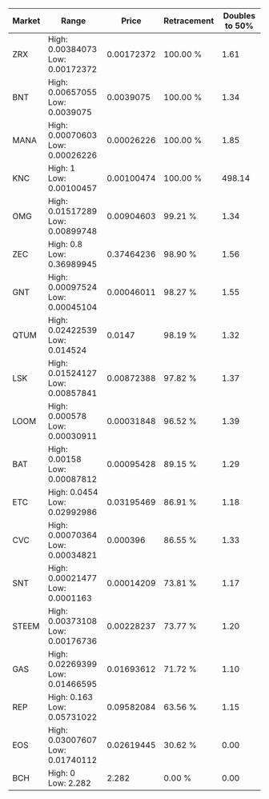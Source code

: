 | Market | Range | Price| Retracement | Doubles to 50% |
| --- | --- | --- | --- | --- |
| ZRX | High: 0.00384073<br />Low: 0.00172372 | 0.00172372 | 100.00 % | 1.61 |
| BNT | High: 0.00657055<br />Low: 0.0039075 | 0.0039075 | 100.00 % | 1.34 |
| MANA | High: 0.00070603<br />Low: 0.00026226 | 0.00026226 | 100.00 % | 1.85 |
| KNC | High: 1<br />Low: 0.00100457 | 0.00100474 | 100.00 % | 498.14 |
| OMG | High: 0.01517289<br />Low: 0.00899748 | 0.00904603 | 99.21 % | 1.34 |
| ZEC | High: 0.8<br />Low: 0.36989945 | 0.37464236 | 98.90 % | 1.56 |
| GNT | High: 0.00097524<br />Low: 0.00045104 | 0.00046011 | 98.27 % | 1.55 |
| QTUM | High: 0.02422539<br />Low: 0.014524 | 0.0147 | 98.19 % | 1.32 |
| LSK | High: 0.01524127<br />Low: 0.00857841 | 0.00872388 | 97.82 % | 1.37 |
| LOOM | High: 0.000578<br />Low: 0.00030911 | 0.00031848 | 96.52 % | 1.39 |
| BAT | High: 0.00158<br />Low: 0.00087812 | 0.00095428 | 89.15 % | 1.29 |
| ETC | High: 0.0454<br />Low: 0.02992986 | 0.03195469 | 86.91 % | 1.18 |
| CVC | High: 0.00070364<br />Low: 0.00034821 | 0.000396 | 86.55 % | 1.33 |
| SNT | High: 0.00021477<br />Low: 0.0001163 | 0.00014209 | 73.81 % | 1.17 |
| STEEM | High: 0.00373108<br />Low: 0.00176736 | 0.00228237 | 73.77 % | 1.20 |
| GAS | High: 0.02269399<br />Low: 0.01466595 | 0.01693612 | 71.72 % | 1.10 |
| REP | High: 0.163<br />Low: 0.05731022 | 0.09582084 | 63.56 % | 1.15 |
| EOS | High: 0.03007607<br />Low: 0.01740112 | 0.02619445 | 30.62 % | 0.00 |
| BCH | High: 0<br />Low: 2.282 | 2.282 | 0.00 % | 0.00 |
